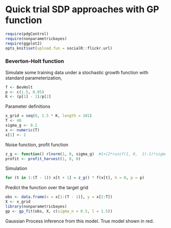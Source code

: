 Quick trial SDP approaches with GP function
==============================================


```r
require(pdgControl)
require(nonparametricbayes)
require(ggplot2)
opts_knit$set(upload.fun = socialR::flickr.url)
```



### Beverton-Holt function

Simulate some training data under a stochastic growth function with standard parameterization,



```r
f <- BevHolt
p <- c(1.5, 0.05)
K <- (p[1] - 1)/p[2]
```




Parameter definitions


```r
x_grid = seq(0, 1.5 * K, length = 101)
T <- 40
sigma_g <- 0.1
x <- numeric(T)
x[1] <- 1
```


Noise function, profit function

```r
z_g <- function() rlnorm(1, 0, sigma_g)  #1+(2*runif(1, 0,  1)-1)*sigma_g #
profit <- profit_harvest(1, 0, 0)
```



Simulation 


```r
for (t in 1:(T - 1)) x[t + 1] = z_g() * f(x[t], h = 0, p = p)
```




Predict the function over the target grid


```r
obs <- data.frame(x = x[1:(T - 1)], y = x[2:T])
X <- x_grid
library(nonparametricbayes)
gp <- gp_fit(obs, X, c(sigma_n = 0.5, l = 1.5))
```


Gaussian Process inference from this model.  True model shown in red.  

















